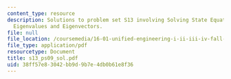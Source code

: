 ```yaml
---
content_type: resource
description: Solutions to problem set S13 involving Solving State Equations Using
  Eigenvalues and Eigenvectors.
file: null
file_location: /coursemedia/16-01-unified-engineering-i-ii-iii-iv-fall-2005-spring-2006/38ff57e83042bb9d9b7e4db0b61e8f36_s13_ps09_sol.pdf
file_type: application/pdf
resourcetype: Document
title: s13_ps09_sol.pdf
uid: 38ff57e8-3042-bb9d-9b7e-4db0b61e8f36
---
```

